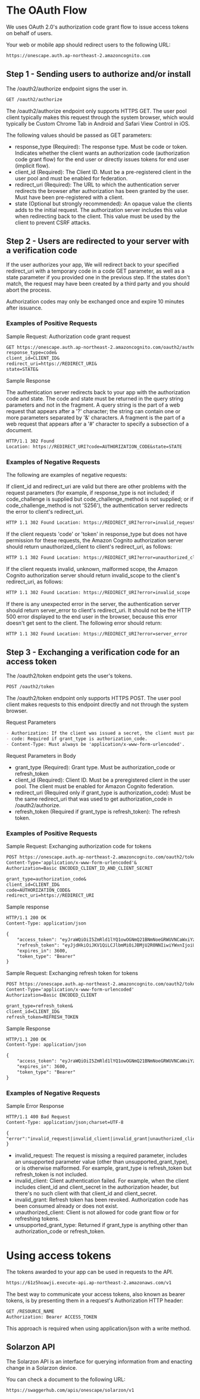 # The OAuth Flow

We uses OAuth 2.0's authorization code grant flow to issue access tokens on behalf of users.

Your web or mobile app should redirect users to the following URL:

```markdown
https://onescape.auth.ap-northeast-2.amazoncognito.com
```

## Step 1 - Sending users to authorize and/or install

The /oauth2/authorize endpoint signs the user in.

```markdown
GET /oauth2/authorize
```

The /oauth2/authorize endpoint only supports HTTPS GET. The user pool client typically makes this request through the system browser, which would typically be Custom Chrome Tab in Android and Safari View Control in iOS.

The following values should be passed as GET parameters:

- response_type (Required): The response type. Must be code or token. Indicates whether the client wants an authorization code (authorization code grant flow) for the end user or directly issues tokens for end user (implicit flow).
- client_id (Required): The Client ID. Must be a pre-registered client in the user pool and must be enabled for federation.
- redirect_uri (Required): The URL to which the authentication server redirects the browser after authorization has been granted by the user. Must have been pre-registered with a client.
- state (Optional but strongly recommended): An opaque value the clients adds to the initial request. The authorization server includes this value when redirecting back to the client. This value must be used by the client to prevent CSRF attacks.

## Step 2 - Users are redirected to your server with a verification code

If the user authorizes your app, We will redirect back to your specified redirect_uri with a temporary code in a code GET parameter, as well as a state parameter if you provided one in the previous step. If the states don't match, the request may have been created by a third party and you should abort the process.

Authorization codes may only be exchanged once and expire 10 minutes after issuance.

### Examples of Positive Requests

Sample Request: Authorization code grant request

```markdown
GET https://onescape.auth.ap-northeast-2.amazoncognito.com/oauth2/authorize?
response_type=code&
client_id=CLIENT_ID&
redirect_uri=https://REDIRECT_URI&
state=STATE&
```

Sample Response

The authentication server redirects back to your app with the authorization code and state. The code and state must be returned in the query string parameters and not in the fragment. A query string is the part of a web request that appears after a '?' character; the string can contain one or more parameters separated by '&' characters. A fragment is the part of a web request that appears after a '#' character to specify a subsection of a document.

```markdown
HTTP/1.1 302 Found
Location: https://REDIRECT_URI?code=AUTHORIZATION_CODE&state=STATE
```

### Examples of Negative Requests

The following are examples of negative requests:

If client_id and redirect_uri are valid but there are other problems with the request parameters (for example, if response_type is not included; if code_challenge is supplied but code_challenge_method is not supplied; or if code_challenge_method is not 'S256'), the authentication server redirects the error to client's redirect_uri.

```markdown
HTTP 1.1 302 Found Location: https://REDIRECT_URI?error=invalid_request
```

If the client requests 'code' or 'token' in response_type but does not have permission for these requests, the Amazon Cognito authorization server should return unauthorized_client to client's redirect_uri, as follows:
```markdown
HTTP 1.1 302 Found Location: https://REDIRECT_URI?error=unauthorized_client
```

If the client requests invalid, unknown, malformed scope, the Amazon Cognito authorization server should return invalid_scope to the client's redirect_uri, as follows:
```markdown
HTTP 1.1 302 Found Location: https://REDIRECT_URI?error=invalid_scope
```

If there is any unexpected error in the server, the authentication server should return server_error to client's redirect_uri. It should not be the HTTP 500 error displayed to the end user in the browser, because this error doesn't get sent to the client. The following error should return:
```markdown
HTTP 1.1 302 Found Location: https://REDIRECT_URI?error=server_error
```

## Step 3 - Exchanging a verification code for an access token

The /oauth2/token endpoint gets the user's tokens.

```markdown
POST /oauth2/token
```

The /oauth2/token endpoint only supports HTTPS POST. The user pool client makes requests to this endpoint directly and not through the system browser.

Request Parameters

```markdown
- Authorization: If the client was issued a secret, the client must pass its client_id and client_secret in the authorization header through Basic HTTP authorization. The secret is Basic Base64Encode(client_id:client_secret).
- code: Required if grant_type is authorization_code.
- Content-Type: Must always be 'application/x-www-form-urlencoded'.
```

Request Parameters in Body

- grant_type (Required): Grant type. Must be authorization_code or refresh_token
- client_id (Required): Client ID. Must be a preregistered client in the user pool. The client must be enabled for Amazon Cognito federation. 
- redirect_uri (Required only if grant_type is authorization_code): Must be the same redirect_uri that was used to get authorization_code in /oauth2/authorize.
- refresh_token (Required if grant_type is refresh_token): The refresh token.

### Examples of Positive Requests

Sample Request: Exchanging authorization code for tokens

```markdown
POST https://onescape.auth.ap-northeast-2.amazoncognito.com/oauth2/token >
Content-Type='application/x-www-form-urlencoded'&
Authorization=Basic ENCODED_CLIENT_ID_AND_CLIENT_SECRET

grant_type=authorization_code&
client_id=CLIENT_ID&
code=AUTHORIZATION_CODE&
redirect_uri=https://REDIRECT_URI
```

Sample response

```markdown
HTTP/1.1 200 OK
Content-Type: application/json

{
    "access_token": "eyJraWQiOiI5ZmRld1lYQ1owOGNmQ21BNmNoeGRWUVNCaWxiYzY2dmxiZkpoMGR0OHprPSIsImFsZyI6IlJTMjU2In0.eyJzdWIiOiI4MjI0MTVkMy1mYzdmLTQ5MzQtOWU1NS05ZGVjNjVlNzIxNDgiLCJ0b2tlbl91c2UiOiJhY2Nlc3MiLCJzY29wZSI6ImFwaVwvcGV0cyIsImlzcyI6Imh0dHBzOlwvXC9jb2duaXRvLWlkcC5hcC1ub3J0aGVhc3QtMi5hbWF6b25hd3MuY29tXC9hcC1ub3J0aGVhc3QtMl9qdERPaWFKNzgiLCJleHAiOjE1MTI2MTgyMzksImlhdCI6MTUxMjYxNDYzOSwidmVyc2lvbiI6MiwianRpIjoiNTUxMjkyMWYtNDgxZC00MGYyLTlkODMtODMxMzIyYWY5NzYxIiwiY2xpZW50X2lkIjoiNXVyamNpc2JmbnU4MmpoZDhmOWppY2wyYmkiLCJ1c2VybmFtZSI6ImEifQ.PFufmI2PT_9ziHlLSiT_FaMcJY-mewRtQn4NADtI-UrIIQ386NDlL1GZqufjOyV9Ps3xWJzdzrOBW_FEglgy2IklNvZjHMovI0EAOigw6OPjFxhXFHwGEZMkHyRqpPfutYBFylEoKQkowWypZpjhA3s9mo8nYUbKkTVj5ZaCm4xQ2lzNxv4N2ZYpCcWTUS4nHdb1qXHKO2qtpf1WLPG0SddPuNhqFQ3B9QwRYlfblaPo1s0PfJzB37HKtOZQVg2Ctu73ZpYFrsU4nVGELuaGV-zRWyfVFYv5MAYF4h7aCz0sK2GAb1t214xgwvcjzLD3-CwpY9WxIHLysTMeXmYwcg",
    "refresh_token": "eyJjdHkiOiJKV1QiLCJlbmMiOiJBMjU2R0NNIiwiYWxnIjoiUlNBLU9BRVAifQ.QGu6GAO8xxN1EQKiXTKcQJ3mCGYaQ2g3LntBeogocBOEgOAUialAXdj4xpEuldM9Wz7nzQrlK8TbaucMZH-jJX0c5br7xM0AyWVOQ2PHskNKn7-_XSjR5V0NwaEI14ljqKnN0V389S2M9j5uOjk3_zSKtFepE01bKbadeGqUsS6BEgD9yP0lGL5zvPpULp73rnjQQXGRiFFfH4RlOk9A7_lThLYWT8dW9VSgeQ9vZjGfao7_v3zrsuZsJrv7j7Gz09tsCVf2KWkQurPcnL-L6QPHEOUnkKuiu8pMjJsbF7EV0KiidWMOThkCcpewExoboCwbBr0k8uWxu9lteg-cBg.p_4ZQs7ptyZY9a64.oduxHhZtdZnjfPs_XGLI0Gh04_b1UCGk3Z0SmfSg7QMVVXH4KcncRsszkS0sxd5tp90kvwR5ZZBb4-icLeUQwTTub7_i0FWe6YvnbyhFT79XOblPQLoqXAAFBm9PmpoTzZWz-8ap-wiuESWK1lO7tVtlak8U4ywi_gQU7-LCTYe7L0g0EwQr7YLMRGVwVajOLDx1OB2Y6H0DkhpwV3VRu-Iky0W8CaOliRrE6FTjFEj7TP8EZWCvlUHMoGbllx74lHXFi39nRd-ls2nl_5CKtI3qZTbj5vIXPTWMBAl68AU4R3YcUTmaQHYSbv2Gyk_NpLt_Gu-szoU8HUiTvfPc5TRsXABS76PhDXCWwg4VUA7iQkOn6CiA1LmTdZJOzbBWzDQB6dwohsXChACtgSShTp8qwIW8JCjpqVjAE4jW0D5B7xQ_uC9mQNXWXSxE2340IPuv16NpQmP-daNj0QcFaUbquVGYb6-m6cEVyzQh4DztPtXjResSToYT9_SW-6swccwSUI34ENABUZDAR4_o-Y26x67253GOW2y6LKmKhnAAqEuIljD-muAaa6WvPFX5-w-qlszRN28H2LyzA4KXEDHN7BobzfKjJtuAptKL19TSRtkVkPoRwa6nPJjEHLEem3usAmci-SLy9mg1xS25PdOwabV7LK8_x4TY74ylBvBFib006W8DI3V4gYxAdwKL6Unfe2AUyIXnopFzn5PBg99P2zcAwUqnsyOZ3n8-MAcmvWldWMH870GnW58iqsg69ZvrXXEcQMsbMOlUCsVL_ZZzlXi_GTjdtutF2REU8icNq3pkhcjTurDkizydDZG6ONnMwVm1E8z0gwJmZZE42QnEmyJHOhXrsuoLceJOwlADxFP8MOnS-51ffEpB2anPxlxITVdzOH6rBX1h3mvCY5t_o5HiOyCk6eeuMjXk_oasTrI5srh4GBtIul9-_355Abmo8ici1xSmXldm8fkXG4xBvKtdyOBZNbsIr-IC-egB29qE0pS3e8P7P0vg63xu891nLoTv5wm1sEnKLOEEMhPOkT5RZpxKI0T33v_7BhCsRZc5h05SA6rt8c0rksCznuratgRfHx8zwA03nQkTRlfmKbCfW8nn1hNXERgLP4iOuGNtu2aK-alcZswF1Jk.XbvRu6yw9oE2mjVF2OBmIw",
    "expires_in": 3600,
    "token_type": "Bearer"
}
```

Sample Request: Exchanging refresh token for tokens

```markdown
POST https://onescape.auth.ap-northeast-2.amazoncognito.com/oauth2/token >
Content-Type='application/x-www-form-urlencoded'
Authorization=Basic ENCODED_CLIENT

grant_type=refresh_token&
client_id=CLIENT_ID&
refresh_token=REFRESH_TOKEN
```

Sample Response

```markdown
HTTP/1.1 200 OK
Content-Type: application/json

{
    "access_token": "eyJraWQiOiI5ZmRld1lYQ1owOGNmQ21BNmNoeGRWUVNCaWxiYzY2dmxiZkpoMGR0OHprPSIsImFsZyI6IlJTMjU2In0.eyJzdWIiOiI4MjI0MTVkMy1mYzdmLTQ5MzQtOWU1NS05ZGVjNjVlNzIxNDgiLCJ0b2tlbl91c2UiOiJhY2Nlc3MiLCJzY29wZSI6ImFwaVwvcGV0cyIsImlzcyI6Imh0dHBzOlwvXC9jb2duaXRvLWlkcC5hcC1ub3J0aGVhc3QtMi5hbWF6b25hd3MuY29tXC9hcC1ub3J0aGVhc3QtMl9qdERPaWFKNzgiLCJleHAiOjE1MTI2Mzk2NjAsImlhdCI6MTUxMjYzNjA2MCwidmVyc2lvbiI6MiwianRpIjoiOWQzZTA5OGUtNTRjNy00YmRkLWJjMGUtOTgxYzIzMTFiYzc0IiwiY2xpZW50X2lkIjoiNXVyamNpc2JmbnU4MmpoZDhmOWppY2wyYmkiLCJ1c2VybmFtZSI6ImEifQ.cFg-J-zgIu9s2XIl5vWNcRonWLVP1j6xj9387YJBoCuCssUpwGDThjr6C7oSJ5xMqPQoxP-mzYUOuVqAMltahaTokC4V5eJnHrwjpnZ1sz7xfrsUrrDvY0JNRX1MUJ8rpPuLI7en8KN0O264CJHU_VZlQrckmNV4QnQ4lvYpJof5OfCHRrSnJz5kw01Lcj-zO4BZUo41B7FCZWpNqtJ9N0Gw6URyLc-ytIeMu7TxoFZTiNhOwsnt6QPPXv6xrJ39HrxVs_74Vmdv52V40clCLkX7T3q3nji0EMsK2jt-TdGeRVqAoS9X3ZS-iXW7ZQLgq4iSBhRUzkaBdmDTsxwing",
    "expires_in": 3600,
    "token_type": "Bearer"
}
```

### Examples of Negative Requests

Sample Error Response

```markdown
HTTP/1.1 400 Bad Request
Content-Type: application/json;charset=UTF-8

{
"error":"invalid_request|invalid_client|invalid_grant|unauthorized_client|unsupported_grant_type|"
}
```

- invalid_request: The request is missing a required parameter, includes an unsupported parameter value (other than unsupported_grant_type), or is otherwise malformed. For example, grant_type is refresh_token but refresh_token is not included.
- invalid_client: Client authentication failed. For example, when the client includes client_id and client_secret in the authorization header, but there's no such client with that client_id and client_secret.
- invalid_grant: Refresh token has been revoked. Authorization code has been consumed already or does not exist.
- unauthorized_client: Client is not allowed for code grant flow or for refreshing tokens.
- unsupported_grant_type: Returned if grant_type is anything other than authorization_code or refresh_token.

# Using access tokens

The tokens awarded to your app can be used in requests to the API.

```markdown
https://61z5hoawji.execute-api.ap-northeast-2.amazonaws.com/v1
```

The best way to communicate your access tokens, also known as bearer tokens, is by presenting them in a request's Authorization HTTP header:

```markdown
GET /RESOURCE_NAME
Authorization: Bearer ACCESS_TOKEN
```

This approach is required when using application/json with a write method.

## Solarzon API

The Solarzon API is an interface for querying information from and enacting change in a Solarzon device.

You can check a document to the following URL:

```markdown
https://swaggerhub.com/apis/onescape/solarzon/v1
```
